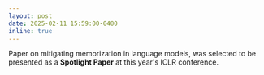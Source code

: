 ```yaml
---
layout: post
date: 2025-02-11 15:59:00-0400
inline: true
---
```


Paper on mitigating memorization in language models,
was selected to be presented as a **Spotlight Paper** at
this year's ICLR conference.
